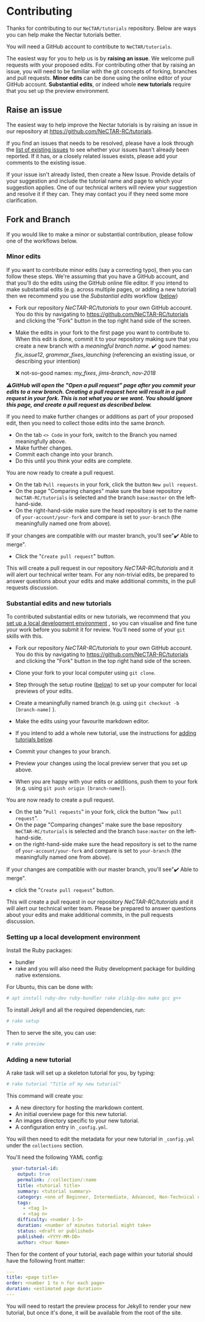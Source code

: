 # Contributing

Thanks for contributing to our `NeCTAR/tutorials` repository. Below are ways you can help make the Nectar tutorials better. 

You will need a GitHub account to contribute to `NeCTAR/tutorials`.

The easiest way for you to help us is by **raising an issue**. We welcome pull requests with your proposed edits. For contributing other that by raising an issue, you will need to be familiar with the git concepts of forking, branches and pull requests. **Minor edits** can be done using the online editor of your GitHub account. **Substantial edits**, or indeed whole **new tutorials** require that you set up the preview environment. 

## Raise an issue 

The easiest way to help improve the Nectar tutorials is by raising an issue in our repository at https://github.com/NeCTAR-RC/tutorials. 

If you find an issues that needs to be resolved, please have a look through the [list of existing issues](https://github.com/NeCTAR-RC/tutorials/issues) to see whether your issues hasn't already been reported. If it has, or a closely related issues exists, please add your comments to the existing issue. 

If your issue isn't already listed, then create a New Issue. Provide details of your suggestion and include the tutorial name and page to which your suggestion applies. One of our technical writers will review your suggestion and resolve it if they can. They may contact you if they need some more clarification. 



## Fork and Branch

If you would like to make a minor or substantial contribution, please follow one of the workflows below.

### Minor edits

If you want to contribute minor edits (say a correcting typo), then you can follow these steps. We're assuming that you have a GitHub account, and that you'll do the edits using the GitHub online file editor. If you intend to make substantial edits (e.g. across multiple pages, or adding a new tutorial) then we recommend you use the *Substantial edits* workflow ([below](#substantial-edits-and-new-tutorials))

- Fork our repository *NeCTAR-RC/tutorials* to your own GitHub account. You do this by navigating to https://github.com/NeCTAR-RC/tutorials and clicking the "Fork" button in the top right hand side of the screen. 

- Make the edits in your fork to the first page you want to contribute to. When this edit is done, commit it to your repository making sure that you create a new branch with a *meaningful branch name*.
  :heavy_check_mark: good names: *fix_issue12*, *grammar_fixes_launching*
  (referencing an existing issue, or describing your intention)

  :x: not-so-good names: *my_fixes*, *jims-branch*, *nov-2018*

***:warning:GitHub  will open the "_Open a pull request_" page after you commit your edits to a new branch. Creating a pull request here will result in a pull request in your fork. This is not what you or we want. You should ignore this page, and create a pull request as described below.***

If you need to make further changes or additions as part of your proposed edit, then you need to collect those edits into the same _branch_.

- On the tab `<> Code` in your fork, switch to the Branch you named meaningfully above. 
- Make further changes.
- Commit each change into your branch. 
- Do this until you think your edits are complete. 



You are now ready to create a pull request. 

- On the tab `Pull requests` in your fork, click the button `New pull request`. 
- On the page "Comparing changes" make sure the base repository `NeCTAR-RC/tutorials` is selected and the branch `base:master` on the left-hand-side.
- On the right-hand-side make sure the head repository is set to the name of `your-account/your-fork` and compare is set to `your-branch` (the meaningfully named one from above).

If your changes are compatible with our master branch, you'll see ​":heavy_check_mark: Able to merge".

- Click the "`Create pull request`" button.

This will create a pull request in our repository *NeCTAR-RC/tutorials* and it will alert our technical writer team. For any non-trivial edits, be prepared to answer questions about your edits and make additional commits, in the pull requests discussion. 

### Substantial edits and new tutorials

To contributed substantial edits or new tutorials, we recommend that you [set up a local development environment](#setting-up-a-local-development-environment) , so you can visualise and fine tune your work before you submit it for review. You'll need some of your `git` skills with this.

- Fork our repository *NeCTAR-RC/tutorials* to your own GitHub account. You do this by navigating to https://github.com/NeCTAR-RC/tutorials and clicking the "Fork" button in the top right hand side of the screen. 

- Clone your fork to your local computer using `git clone`.
- Step through the setup routine ([below](#setting-up-a-local-development-environment)) to set up your computer for local previews of your edits. 
- Create a meaningfully named branch (e.g. using `git checkout -b [branch-name]` ).
- Make the edits using your favourite markdown editor.
- If you intend to add a whole new tutorial, use the instructions for [adding tutorials below](#adding-a-new-tutorial).
- Commit your changes to your branch.
- Preview your changes using the local preview server that you set up above.
- When you are happy with your edits or additions, push them to your fork (e.g. using `git push origin [branch-name]`).

You are now ready to create a pull request. 

- On the tab "`Pull requests`" in your fork, click the button "`New pull request`". 
- On the page "Comparing changes" make sure the base repository `NeCTAR-RC/tutorials` is selected and the branch `base:master` on the left-hand-side.
- on the right-hand-side make sure the head repository is set to the name of `your-account/your-fork` and compare is set to `your-branch` (the meaningfully named one from above).

If your changes are compatible with our master branch, you'll see ​":heavy_check_mark: Able to merge".

- click the "`Create pull request`" button.

This will create a pull request in our repository *NeCTAR-RC/tutorials* and it will alert our technical writer team. Please be prepared to answer questions about your edits and make additional commits, in the pull requests discussion. 

### Setting up a local development environment

Install the Ruby packages:

- bundler
- rake
  and you will also need the Ruby development package for building native extensions.

For Ubuntu, this can be done with:

```sh
# apt install ruby-dev ruby-bundler rake zlib1g-dev make gcc g++
```

To install Jekyll and all the required dependencies, run:

```sh
# rake setup
```

Then to serve the site, you can use:

```sh
# rake preview
```

### Adding a new tutorial

A rake task will set up a skeleton tutorial for you, by typing:

```sh
# rake tutorial "Title of my new tutorial"
```

This command will create you:

- A new directory for hosting the markdown content.
- An initial overview page for this new tutorial.
- An images directory specific to your new tutorial.
- A configuration entry in `_config.yml`.

You will then need to edit the metadata for your new tutorial in `_config.yml`
under the `collections` section.

You'll need the following YAML config:

```yaml
  your-tutorial-id:
    output: true
    permalink: /:collection/:name
    title: <tutorial title>
    summary: <tutorial summary>
    category: <one of Beginner, Intermediate, Advanced, Non-Technical or Curriculum>
    tags:
      - <tag 1>
      - <tag n>
    difficulty: <number 1-5>
    duration: <number of minutes tutorial might take>
    status: <draft or published>
    published: <YYYY-MM-DD>
    author: <Your Name>
```

Then for the content of your tutorial, each page within your tutorial should
have the following front matter:

```yaml
---
title: <page title>
order: <number 1 to n for each page>
duration: <estimated page duration>
---
```

You will need to restart the preview process for Jekyll to render your new
tutorial, but once it's done, it will be available from the root of the site.

